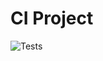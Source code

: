# CI Project


![Tests](https://github.com/Adeniyilowee/testing/actions/workflows/tests.yml/badge.svg)
